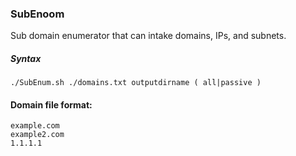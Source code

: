 ### SubEnoom

Sub domain enumerator that can intake domains, IPs, and subnets. 

##### Syntax

```
./SubEnum.sh ./domains.txt outputdirname ( all|passive )
```

#### Domain file format:

```
example.com
example2.com
1.1.1.1
```
